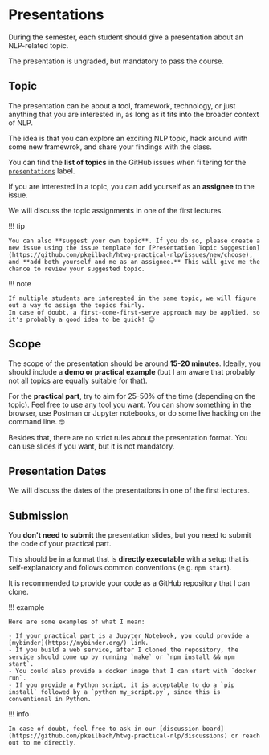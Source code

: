 # Presentations

During the semester, each student should give a presentation about an NLP-related topic.

The presentation is ungraded, but mandatory to pass the course.

## Topic

The presentation can be about a tool, framework, technology, or just anything that you are interested in, as long as it fits into the broader context of NLP.

The idea is that you can explore an exciting NLP topic, hack around with some new framewrok, and share your findings with the class.

You can find the **list of topics** in the GitHub issues when filtering for the [`presentations`](https://github.com/pkeilbach/htwg-practical-nlp/labels/presentations) label.

If you are interested in a topic, you can add yourself as an **assignee** to the issue.

We will discuss the topic assignments in one of the first lectures.

!!! tip

    You can also **suggest your own topic**. If you do so, please create a new issue using the issue template for [Presentation Topic Suggestion](https://github.com/pkeilbach/htwg-practical-nlp/issues/new/choose), and **add both yourself and me as an assignee.** This will give me the chance to review your suggested topic.

!!! note

    If multiple students are interested in the same topic, we will figure out a way to assign the topics fairly.
    In case of doubt, a first-come-first-serve approach may be applied, so it's probably a good idea to be quick! 😉

## Scope

The scope of the presentation should be around **15-20 minutes**. Ideally, you should include a **demo or practical example** (but I am aware that probably not all topics are equally suitable for that).

For the **practical part**, try to aim for 25-50% of the time (depending on the topic). Feel free to use any tool you want. You can show something in the browser, use Postman or Jupyter notebooks, or do some live hacking on the command line. 🤓

Besides that, there are no strict rules about the presentation format. You can use slides if you want, but it is not mandatory.

## Presentation Dates

We will discuss the dates of the presentations in one of the first lectures.

## Submission

You **don't need to submit** the presentation slides, but you need to submit the code of your practical part.

This should be in a format that is **directly executable** with a setup that is self-explanatory and follows common conventions (e.g. `npm start`).

It is recommended to provide your code as a GitHub repository that I can clone.

!!! example

    Here are some examples of what I mean:

    - If your practical part is a Jupyter Notebook, you could provide a [mybinder](https://mybinder.org/) link.
    - If you build a web service, after I cloned the repository, the service should come up by running `make` or `npm install && npm start`.
    - You could also provide a docker image that I can start with `docker run`.
    - If you provide a Python script, it is acceptable to do a `pip install` followed by a `python my_script.py`, since this is conventional in Python.

!!! info

    In case of doubt, feel free to ask in our [discussion board](https://github.com/pkeilbach/htwg-practical-nlp/discussions) or reach out to me directly.
